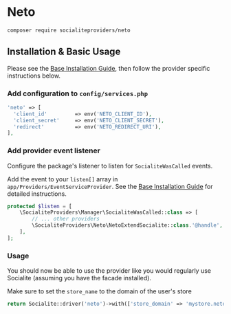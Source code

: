 # Neto

```bash
composer require socialiteproviders/neto
```

## Installation & Basic Usage

Please see the [Base Installation Guide](https://socialiteproviders.com/usage/), then follow the provider specific instructions below.

### Add configuration to `config/services.php`

```php
'neto' => [
  'client_id'         => env('NETO_CLIENT_ID'),
  'client_secret'     => env('NETO_CLIENT_SECRET'),
  'redirect'          => env('NETO_REDIRECT_URI'),
],
```

### Add provider event listener

Configure the package's listener to listen for `SocialiteWasCalled` events.

Add the event to your `listen[]` array in `app/Providers/EventServiceProvider`. See the [Base Installation Guide](https://socialiteproviders.com/usage/) for detailed instructions.

```php
protected $listen = [
    \SocialiteProviders\Manager\SocialiteWasCalled::class => [
        // ... other providers
        \SocialiteProviders\Neto\NetoExtendSocialite::class.'@handle',
    ],
];
```

### Usage

You should now be able to use the provider like you would regularly use Socialite (assuming you have the facade installed).

Make sure to set the `store_name` to the domain of the user's store

```php
return Socialite::driver('neto')->with(['store_domain' => 'mystore.neto.com.au'])->redirect();
```
